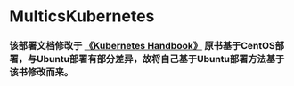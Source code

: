 # MulticsKubernetes

### 该部署文档修改于 [《Kubernetes Handbook》](https://jimmysong.io/kubernetes-handbook/) 原书基于CentOS部署，与Ubuntu部署有部分差异，故将自己基于Ubuntu部署方法基于该书修改而来。
